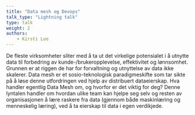 ```yaml
---
title: "Data mesh og Devops"
talk_type: "Lightning talk"
type: talk
weight: 2
authors:
    - Kirsti Loe
---
```

De fleste virksomheter sliter med å ta ut det virkelige potensialet i å utnytte data til forbedring av kunde-/brukeropplevelse, effektivitet og lønnsomhet. Grunnen er at riggen de har for forvaltning og utnyttelse av data ikke skalerer. Data mesh er et sosio-teknologisk paradigmeskifte som tar sikte på å løse denne utfordringen ved hjelp av distribuert dataeierskap. Hva handler egentlig Data Mesh om, og hvorfor er det viktig for deg?
Denne lyntalen handler om hvordan ulike team kan hjelpe seg selv og resten av organisasjonen å lære raskere fra data (gjennom både maskinlæring og menneskelig læring), ved å ta eierskap til data i egen verdikjede.
